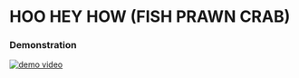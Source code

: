 # HOO HEY HOW (FISH PRAWN CRAB)

### Demonstration
[![demo video](http://img.youtube.com/vi/Cc8695fzB-o/0.jpg)](https://youtu.be/Cc8695fzB-o)
